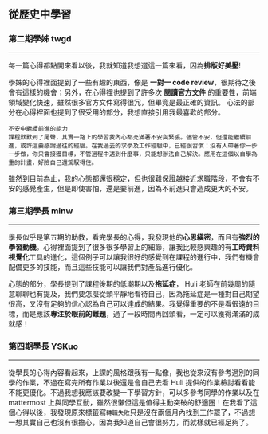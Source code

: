 ## 從歷史中學習

### 第二期學姊 twgd 
-------------------------------------

每一篇心得都點開來看以後，我就知道我想選這一篇來看，因為**排版好美壓**! 

學姊的心得裡面提到了一些有趣的東西，像是 **一對一 code review**，很期待之後會有這樣的機會；另外，在心得裡也提到了許多次 **閱讀官方文件** 的重要性，前端領域變化快速，雖然很多官方文件寫得很冗，但畢竟是最正確的資訊。
心法的部分在心得裡面也提到了很受用的部分，我想直接引用我最喜歡的部分。

```
不安中繼續前進的能力
課程默默到了尾聲，其實一路上的學習我內心都充滿著不安與緊張。儘管不安，但還能繼續前進，或許這要感謝過往的經驗。在我過去的求學及工作經驗中，已經很習慣：沒有人帶著你一步一步做，你只會接獲目標，不管過程中遇到什麼事，只能想辦法自己解決。應用在這個以自學為重的計畫，好險自己還駕馭得住。
```

雖然到目前為止，我的心態都還很穩定，但也很難保證越接近求職階段，不會有不安的感覺產生，但是即使害怕，還是要前進，因為不前進只會造成更大的不安。

### 第三期學長 minw
---------------------------------------

學長似乎是第五期的助教，看完學長的心得，我發現他的**心思縝密**，而且有**強烈的學習動機**。心得裡面提到了很多很多學習上的細節，讓我比較感興趣的有**工時資料視覺化**工具的進化，這個例子可以讓我很好的感覺到在課程的進行中，我們有機會配備更多的技能，而且這些技能可以讓我們對產品進行優化。

心態的部分，學長提到了課程後期的低潮期以及**拖延症**， Huli 老師在前幾周的隨意聊聊也有提及，我們要怎麼從頭平靜地看待自己，因為拖延症是一種對自己期望很高，又沒有足夠的信心認為自己可以達成的結果。我覺得重要的不是看很遠的目標，而是應該**專注於眼前的難題**，過了一段時間再回頭看，一定可以獲得滿滿的成就感！

### 第四期學長 YSKuo
---------------------------------------

從學長的心得內容看起來，上課的風格跟我有一點像，我也從來沒有參考過別的同學的作業，不過在寫完所有作業以後還是會自己去看 Huli 提供的作業檢討看看能不能更優化。不過我想我應該要改變一下學習方針，可以多參考同學的作業以及在 mattermost 上與同學互動，雖然很懶但這是值得主動突破的舒適圈！在我看了這個心得以後，我發現原來標籤寫`轉職失敗`只是沒在兩個月內找到工作罷了，不過想一想其實自己也沒有很擔心，因為我知道自己會很努力，而就樣就已經足夠了。


